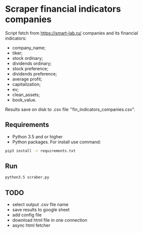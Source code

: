 # Scraper financial indicators companies

Script fetch from https://smart-lab.ru/ companies and its financial indicators:
* company_name; 
* tiker; 
* stock ordinary; 
* dividends ordinary; 
* stock preference; 
* dividends preference; 
* average profit; 
* capitalization; 
* ev; 
* clean_assets; 
* book_value.

Results save on disk to .csv file ''fin_indicators_companies.csv".

## Requirements
* Python 3.5 and or higher
* Python packages. For install use command:
```sh
pip3 install -r requirements.txt 
```

## Run
```sh
python3.5 scraber.py
```

## TODO
* select output .csv file name
* save results to google sheet
* add config file
* download html file in one connection
* async html fetcher 